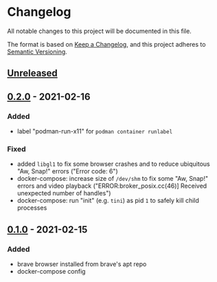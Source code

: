 # Changelog
All notable changes to this project will be documented in this file.

The format is based on [Keep a Changelog](https://keepachangelog.com/en/1.0.0/),
and this project adheres to [Semantic Versioning](https://semver.org/spec/v2.0.0.html).

## [Unreleased]

## [0.2.0] - 2021-02-16
### Added
- label "podman-run-x11" for `podman container runlabel`

### Fixed
- added `libgl1` to fix some browser crashes
  and to reduce ubiquitous "Aw, Snap!" errors ("Error code: 6")
- docker-compose: increase size of `/dev/shm` to fix some "Aw, Snap!" errors and video playback
  ("ERROR:broker_posix.cc(46)] Received unexpected number of handles")
- docker-compose: run "init" (e.g. `tini`) as pid `1` to safely kill child processes

## [0.1.0] - 2021-02-15
### Added
- brave browser installed from brave's apt repo
- docker-compose config

[Unreleased]: https://github.com/fphammerle/docker-brave-browser/compare/v0.2.0...HEAD
[0.2.0]: https://github.com/fphammerle/docker-brave-browser/compare/v0.1.0...v0.2.0
[0.1.0]: https://github.com/fphammerle/docker-brave-browser/releases/tag/v0.1.0
